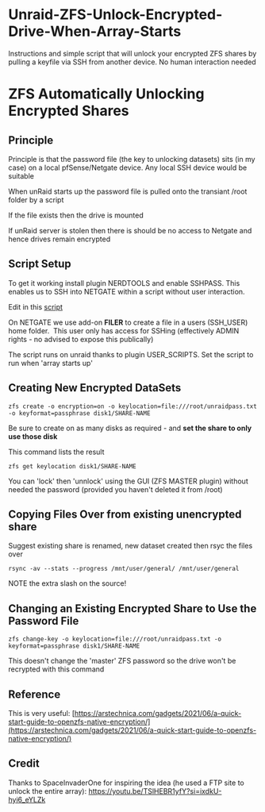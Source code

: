 # Unraid-ZFS-Unlock-Encrypted-Drive-When-Array-Starts
Instructions and simple script that will unlock your encrypted ZFS shares by pulling a keyfile via SSH from another device. No human interaction needed

# ZFS Automatically Unlocking Encrypted Shares
Principle
---------

Principle is that the password file (the key to unlocking datasets) sits (in my case) on a local pfSense/Netgate device.  Any local SSH device would be suitable

When unRaid starts up the password file is pulled onto the transiant /root folder by a script

If the file exists then the drive is mounted

If unRaid server is stolen then there is should be no access to Netgate and hence drives remain encrypted

Script Setup
-----

To get it working install plugin NERDTOOLS and enable SSHPASS. This enables us to SSH into NETGATE within a script without user interaction.

Edit in this [script](https://raw.githubusercontent.com/Dwindle2234/Unraid-ZFS-Unlock-Encrypted-Drive-When-Array-Starts/main/Unraid%20Script.txt)

On NETGATE we use add-on **FILER** to create a file in a users (SSH\_USER) home folder.  This user only has access for SSHing (effectively ADMIN rights - no advised to expose this publically)

The script runs on unraid thanks to plugin USER\_SCRIPTS. Set the script to run when 'array starts up'

Creating New Encrypted DataSets
---------------------------

```text-x-sh
zfs create -o encryption=on -o keylocation=file:///root/unraidpass.txt -o keyformat=passphrase disk1/SHARE-NAME
```

Be sure to create on as many disks as required - and **set the share to only use those disk**

This command lists the result

```text-x-sh
zfs get keylocation disk1/SHARE-NAME
```

You can 'lock' then 'unnlock' using the GUI (ZFS MASTER plugin) without needed the password (provided you haven't deleted it from /root)

Copying Files Over from existing unencrypted share
------------------

Suggest existing share is renamed, new dataset created then rsyc the files over

```text-x-sh
rsync -av --stats --progress /mnt/user/general/ /mnt/user/general
```
NOTE the extra slash on the source!


Changing an Existing Encrypted Share to Use the Password File
-------------------------------------------------------------

```text-x-sh
zfs change-key -o keylocation=file:///root/unraidpass.txt -o keyformat=passphrase disk1/SHARE-NAME
```

This doesn't change the 'master' ZFS password so the drive won't be recrypted with this command


Reference
---------

This is very useful: [https://arstechnica.com/gadgets/2021/06/a-quick-start-guide-to-openzfs-native-encryption/](https://arstechnica.com/gadgets/2021/06/a-quick-start-guide-to-openzfs-native-encryption/)


Credit
------
Thanks to SpaceInvaderOne for inspiring the idea (he used a FTP site to unlock the entire array): https://youtu.be/TSlHEBR1yfY?si=ixdkU-hyi6_eYLZk
